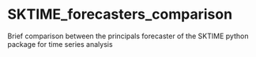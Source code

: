 # SKTIME_forecasters_comparison
Brief comparison between the principals forecaster of the SKTIME python package for time series analysis
